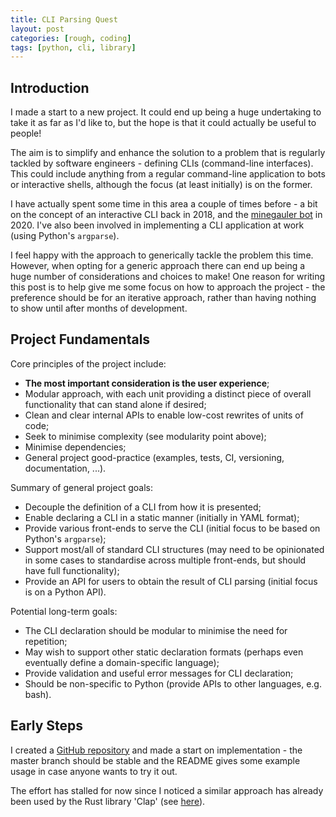 ```yaml
---
title: CLI Parsing Quest
layout: post
categories: [rough, coding]
tags: [python, cli, library]
---
```


## Introduction

I made a start to a new project. It could end up being a huge undertaking to take it as far as I'd like to, but the hope is that it could actually be useful to people!

The aim is to simplify and enhance the solution to a problem that is regularly tackled by software engineers - defining CLIs (command-line interfaces). This could include anything from a regular command-line application to bots or interactive shells, although the focus (at least initially) is on the former.

I have actually spent some time in this area a couple of times before - a bit on the concept of an interactive CLI back in 2018, and the [minegauler bot](https://github.com/LewisGaul/minegauler/blob/v4.0.5/server/bot/msgparse.py) in 2020. I've also been involved in implementing a CLI application at work (using Python's `argparse`).

I feel happy with the approach to generically tackle the problem this time. However, when opting for a generic approach there can end up being a huge number of considerations and choices to make! One reason for writing this post is to help give me some focus on how to approach the project - the preference should be for an iterative approach, rather than having nothing to show until after months of development.


## Project Fundamentals

Core principles of the project include:
 - **The most important consideration is the user experience**;
 - Modular approach, with each unit providing a distinct piece of overall functionality that can stand alone if desired;
 - Clean and clear internal APIs to enable low-cost rewrites of units of code;
 - Seek to minimise complexity (see modularity point above);
 - Minimise dependencies;
 - General project good-practice (examples, tests, CI, versioning, documentation, ...).

Summary of general project goals:
 - Decouple the definition of a CLI from how it is presented;
 - Enable declaring a CLI in a static manner (initially in YAML format);
 - Provide various front-ends to serve the CLI (initial focus to be based on Python's `argparse`);
 - Support most/all of standard CLI structures (may need to be opinionated in some cases to standardise across multiple front-ends, but should have full functionality);
 - Provide an API for users to obtain the result of CLI parsing (initial focus is on a Python API).

Potential long-term goals:
 - The CLI declaration should be modular to minimise the need for repetition;
 - May wish to support other static declaration formats (perhaps even eventually define a domain-specific language);
 - Provide validation and useful error messages for CLI declaration;
 - Should be non-specific to Python (provide APIs to other languages, e.g. bash).


## Early Steps

I created a [GitHub repository](https://github.com/LewisGaul/declarative-cli) and made a start on implementation - the master branch should be stable and the README gives some example usage in case anyone wants to try it out.

The effort has stalled for now since I noticed a similar approach has already been used by the Rust library 'Clap' (see [here](https://github.com/clap-rs/clap#using-yaml)).
